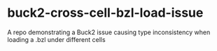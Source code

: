 # buck2-cross-cell-bzl-load-issue
A repo demonstrating a Buck2 issue causing type inconsistency when loading a .bzl under different cells
